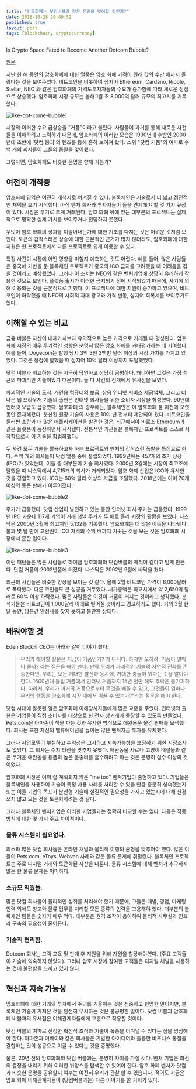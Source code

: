 ```yaml
---
title: "암호화폐는 닷컴버블과 같은 운명을 맞이할 것인가?"
date: 2018-10-28 20:49:52
published: true
layout: post
tags: [blockchain, cryptocurrency]
---
```


Is Crypto Space Fated to Become Another Dotcom Bubble?

[원문](https://cointelegraph.com/news/is-crypto-space-fated-to-become-another-dotcom-bubble)

지난 한 해 동안의 암호화폐에 대한 열풍은 암호 화폐 가격이 원래 값의 수만 배까지 올랐다는 것을 보여주었다. 비트코인을 비롯하여 심지어 Ethereum, Cardano, Ripple, Stellar, NEO 와 같은 암호화폐의 가격도투자자들의 수요가 증가함에 따라 새로운 정점으로 상승했다. 암호화폐 시장 규모는 올해 1월 초 8,000억 달러 규모의 최고치를 기록했다.

![like-dot-come-bubble1](../../../../2018/10/like-dot-come-bubble1.webp)

시장의 이러한 수요 급상승을 "거품"이라고 불렀다. 사람들이 과거를 통해 새로운 사건들을 이해하려고 노력하기 때문에, 암호화폐의 이러한 모습은 1990년대 후반인 2000년대 초반에 '닷컴 붕괴'의 렌즈를 통해 흔히 보여져 왔다. 소위 "닷컴 거품"의 여파로 수백 개의 회사들이 그들의 종말을 맞이했다.

그렇다면, 암호화폐도 비슷한 운명을 향해 가는가?

## 여전히 개척중

암호화폐 영역은 여전히 개척지로 여겨질 수 있다. 블록체인은 기술로서 더 넓고 점진적인 채택을 보기 시작했다. 아직 벤처 회사와 투자자들이 들을 견제해야 할 몇 가지 규정이 있다. 시장은 투기로 크게 거래된다. 암호 화폐 뒤에 있는 대부분의 프로젝트는 실제적으로 명확한 실제 가치를 보여주거나 전달하지 못했다.

무엇이 암호 화폐의 성과를 이끌어내는가에 대한 기초를 다지는 것은 어려운 것처럼 보인다. 토큰의 갑작스러운 상승에 대한 근본적인 근거가 많지 않더라도, 암호화폐에 대한 지원은 한 프로젝트에서 다른 프로젝트로 쉽게 이동할 수 있다.

특정 사건이 시장에 어떤 영향을 미칠지 예측하는 것도 어렵다. 예를 들어, 많은 사람들은 중국에 기반을 둔 블록체인 프로젝트가 중국의 ICO 금지를 고려했을 때 어려움을 겪을 것이라고 예상했었다. 그러나 이 조치는 NEO와 같은 벤처기업에 상당히 유리하게 작용한 것으로 보인다. 플랫폼 출시가 이러한 금지되기 전에 시작되었기 때문에, 사기에 의해 이용되는 것을 근본적으로 피했다. 이 프로젝트에 대한 지원이 증가하고 있으며, 비트코인이 하락했을 때 NEO의 사회적 과대 광고와 가격 변동, 심지어 회복세를 보여주기도 했다.

## 이해할 수 있는 비교

금융 버블은 자산이 내재가치보다 유의적으로 높은 가격으로 거래될 때 형성된다. 암호 화폐 시장의 매우 투기적인 성향은 분명히 많은 암호 화폐를 과대평가하는 데 기여했다. 예를 들어, Dogecoin는 발행 당시 3억 3천 3백만 달러 이상의 시장 가치를 가지고 있었다. 그것은 정점에 달했을 때 심지어 10억 달러 이상까지 도달했었다.

닷컴 버블과 비교하는 것은 지극히 당연하고 상당히 공평하다. 왜냐하면 그것은 가장 최근의 파괴적인 기술이었기 때문이다. 둘 다 사건의 전개에서 유사점을 보였다.

파괴적인 기술의 도착. 개인용 컴퓨터의 보급, 상용 인터넷 서비스 제공업체, 그리고 더 나은 웹 브라우저 기술의 출현은 인터넷 회사들을 위한 소비자 시장을 형성했다. 90년대 인터넷 보급도 급증했다. 암호화폐 의 경우에는, 블록체인은 이 암호화폐 붐 이전에 오랫동안 존재해왔다. 분산된 원장 기술의 사용은 10여 년 전부터 제안되어 왔다. 비트코인을 둘러싼 소란과 더 많은 애플리케이션을 발견한 것은, 최근에서야 비로소 Ethereum과 같은 플랫폼이 등장하면서 시작됐다. 전통적인 기관들은 블록체인 프로젝트를 스스로 시작함으로써 이 기술을 합법화했다.

 두 사건 모두 기술을 활용하고자 하는 프로젝트와 벤처의 갑작스런 폭발을 특징으로 한다. 수백 개의 회사들이 닷컴 열풍 중에 설립되었다. 1999년에는 457개의 초기 상장(IPO)가 있었는데, 이들 중 대부분이 기술 회사였다. 2000년 3월에는 시장이 최고조에 달했을 때 나스닥에서 4,715개의 회사가 거래되었다. 암호 화폐 산업은 ICO와 유사한 것을 경험하고 있다. ICO는 60억 달러 이상의 자금을 조달했다. 2018년에는 이미 70개 이상의 토큰 판매가 이루어졌다.

![like-dot-come-bubble2](../../../../2018/10/like-dot-come-bubble2.webp)

주가가 급등했다. 닷컴 산업이 발전하고 있는 동안 인터넷 회사 주가는 급등했다. 1999년 IPO 가운데 117개 기업이 거래 첫날 주가가 두 배로 올라 시장의 활황을 보였다. 나스닥은 2000년 3월에 최고치인 5,132를 기록했다. 암호화폐는 더 많은 이득을 나타낸다. 불과 몇 달 만에 교환권이 ICO 가격의 수백 배까지 치솟는 것을 보는 것은 암호화폐 시장에서 흔한 일이다.

![like-dot-come-bubble3](../../../../2018/10/like-dot-come-bubble3.webp)

이런 패턴들은 많은 사람들로 하여금 암호화폐와 닷컴버블의 궤적이 같다고 믿게 만든다. 닷컴 거품이 2002년쯤에 터졌다. 나스닥은 2002년 9월에 바닥을 쳤다. 

최근의 사건들은 비슷한 양상을 보이는 것 같다. 올해 2월 비트코인 가격이 6,000달러로 폭락했다. 다른 코인들도 큰 성공을 거두었다. 시가총액은 최고치에서 약 2,650억 달러로 60% 이상 하락했다. 많은 사람들은 이것이 거품이 터지는 것이라고 생각했다. 분석가들은 비트코인이 1,000달러 아래로 떨어질 것이라고 경고하기도 했다. 거의 3월 한달 동안, 당분간 안정세를 찾지 못하고 불안한 상태다.

## 배워야할 것

Eden Block의 CEO는 아래와 같이 이야기 했다.

> 우리가 해야할 질문은 지금이 거품인가? 가 아니다. 하지만 오히려, 거품이 얼마나 클까? 라는 질문을 해야 한다. 만약 우리가 파괴적인 기술의 자연적 진화를 존중한다면, 우리는 모든 거대한 발전과 동시에, 거대한 충돌이 있다는 것을 알아야 한다. 1600년대 튤립 거품에서 인터넷 거품까지 15년 전만 해도 추락은 불가피하다. 따라서, 우리가 과거의 거품으로부터 무엇을 배울 수 있고, 그것들이 얼마나 우리의 행동을 암호화폐 시장 내에서 이끌 수 있는가?"라는 질문을 해야 한다.

닷컴 시대에 잘못된 일은 암호화폐 이해당사자들에게 많은 교훈을 주었다. 인터넷의 출현은 기업들이 직접 소비자를 대상으로 한 전자 상거래가 등장할 수 있도록 만들었다. Pets.com은 아마존이 책을 파는 것과 유사한 방식으로 애완용품 물건 판매를 모색했다. 회사는 또한 자신의 밸류에이션을 높이는 많은 벤쳐자금 투자를 유치했다.

그러나 사업모델이 부실하고 수익성은 고사하고 지속가능성을 보장하기 위한 시장조사도 없었다. 그 회사는 수지 타산을 맞추지 못했다. 애완동물 사료나 고양이 배설물과 같은 무거운 애완동물 용품의 높은 운송비를 흡수하려고 하는 것은 분명히 실수 이상의 것이었다.

암호화폐 시장은 이미 잘 계획되지 않은 "me too" 벤처기업이 출현하고 있다. 기업들은 블록체인을 사용하여 기술이 특정 사용 사례를 처리할 수 있을 만큼 충분히 성숙했는지 또는 이들 기업의 목표가 분산형 기술에 실질적인 필요성을 가지고 있는지에 대해 신경 쓰지 않고 모든 것을 토큰화하려는 것 같다.

그러나 블록체인 벤처기업은 이러한 기업들과는 정확히 비교할 수는 없다. 다음은 작동 방식에 대한 몇 가지 주요 차이점이다.

### 물류 시스템이 필요없다.

최소화 많은 닷컴 회사들은 온라인 채널과 물리적 이행의 균형을 맞추어야 했다. 많은 이들이 Pets.com, eToys, Webvan 사례와 같은 물류 문제에 휘말렸다. 블록체인 프로젝트는 주로 디지털 거래와 토큰화된 자산을 다룬다. 물류 시스템에 대해 벤처가 추구하지 않는 한 물류 문제는 미미하다.

### 소규모 직원들. 

많은 닷컴 회사들이 물리적인 성취를 처리해야 했기 때문에, 그들은 개발, 영업, 마케팅 인력 외에도 창고와 물류 업무를 처리할 모든 종류의 인력을 고용해야 했다. 대부분의 블록체인 팀들은 숫자가 매우 적다. 대부분은 원격 조작이 용이하여 물리적 사무실과 인프라 구축의 필요성이 줄어든다.

### 기술적 편리함. 

Dotcom 회사는 고객 교육 및 판매 후 지원을 위해 자원을 할당해야했다. (주요 고객들이 기술에 익숙하지 않았다). 그러나 암호 시장에 참여한 고객들은 디지털 채널을 사용하는 것에 불편함을 느끼고 있지 않다.

## 혁신과 지속 가능성

암호화폐에 대한 거래와 투자에서 주의를 기울이는 것은 신중하고 현명한 일이지만, 블록체인 기술이 가져온 것을 완전히 무시하는 것은 불공평한 일이다. 닷컴 버블과 암호화폐 버블과의 유사점은 이해관계자들에게 교훈으로 작용할 것이다.

닷컴 버블의 여파로 진정한 혁신적 조직과 기술이 폭풍을 이겨낼 수 있다는 점을 명심해야 한다. 아마존과 이베이와 같은 회사들은 기발한 아이디어와 훌륭한 비즈니스 통찰을 결합하는 것이 성공으로 이끌 수 있다는 것을 증명했다.

물론, 20년 전의 암호화폐와 닷컴 버블과는, 분명히 차이를 가질 것다. 벤처 기업은 최선의 결정을 내리기 위해 이러한 뉘앙스를 탐색할 수 있어야 한다. 암호 화폐 벤처가 닷컴과 비슷한 운명을 공유할지 여부는 여전히 우리가 관찰 할 수 있습니다. 적어도 지금은 암호 화폐 이해관계자들이 (닷컴버블과는) 다른 이야기를 쓸 기회가 있다.